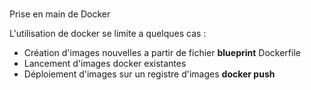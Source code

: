 
<br>

Prise en main de Docker

L'utilisation de docker se limite a quelques cas : 

- Création d'images nouvelles a partir de fichier **blueprint** Dockerfile
- Lancement d'images docker existantes
- Déploiement d'images sur un registre d'images **docker push**

